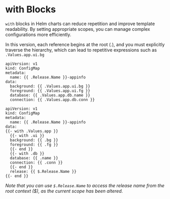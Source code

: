# with Blocks

```with``` blocks in Helm charts can reduce repetition and improve template readability. By setting appropriate scopes, you can manage complex configurations more efficiently.

In this version, each reference begins at the root (.), and you must explicitly traverse the hierarchy, which can lead to repetitive expressions such as ```.Values.app.ui.bg```

```
apiVersion: v1
kind: ConfigMap
metadata:
  name: {{ .Release.Name }}-appinfo
data:
  background: {{ .Values.app.ui.bg }}
  foreground: {{ .Values.app.ui.fg }}
  database: {{ .Values.app.db.name }}
  connection: {{ .Values.app.db.conn }}
```

```
apiVersion: v1
kind: ConfigMap
metadata:
  name: {{ .Release.Name }}-appinfo
data:
{{- with .Values.app }}
  {{- with .ui }}
  background: {{ .bg }}
  foreground: {{ .fg }}
  {{- end }}
  {{- with .db }}
  database: {{ .name }}
  connection: {{ .conn }}
  {{- end }}
  release: {{ $.Release.Name }}
{{- end }}
```

*Note that you can use ```$.Release.Name``` to access the release name from the root context ($), as the current scope has been altered.*